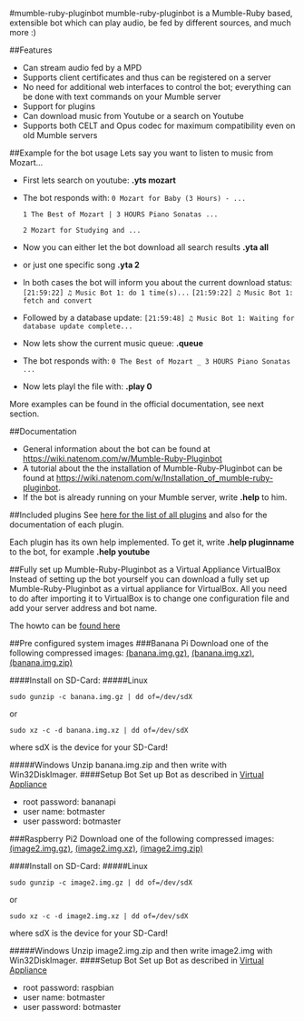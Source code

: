 #mumble-ruby-pluginbot
mumble-ruby-pluginbot is a Mumble-Ruby based, extensible bot which can play audio, be fed by different sources, and much more :)

##Features
- Can stream audio fed by a MPD
- Supports client certificates and thus can be registered on a server
- No need for additional web interfaces to control the bot; everything can be done with text commands on your Mumble server
- Support for plugins
- Can download music from Youtube or a search on Youtube
- Supports both CELT and Opus codec for maximum compatibility even on old Mumble servers

##Example for the bot usage
Lets say you want to listen to music from Mozart...

* First lets search on youtube:
    **.yts mozart**
* The bot responds with:
    ```0 Mozart for Baby (3 Hours) - ...```

    ```1 The Best of Mozart | 3 HOURS Piano Sonatas ...```
    
    ```2 Mozart for Studying and ...```
    
* Now you can either let the bot download all search results
    **.yta all**
* or just one specific song
    **.yta 2**
* In both cases the bot will inform you about the current download status:
    ```[21:59:22] ♫ Music Bot 1: do 1 time(s)...```
    ```[21:59:22] ♫ Music Bot 1: fetch and convert```
* Followed by a database update:
    ```[21:59:48] ♫ Music Bot 1: Waiting for database update complete...```
* Now lets show the current music queue:
    **.queue**
* The bot responds with:
    ```0 The Best of Mozart _ 3 HOURS Piano Sonatas ...```
* Now lets playl the file with:
    **.play 0**

More examples can be found in the official documentation, see next section.

##Documentation
* General information about the bot can be found at https://wiki.natenom.com/w/Mumble-Ruby-Pluginbot
* A tutorial about the the installation of Mumble-Ruby-Pluginbot can be found at https://wiki.natenom.com/w/Installation_of_mumble-ruby-pluginbot.
* If the bot is already running on your Mumble server, write **.help** to him.

##Included plugins
See [here for the list of all plugins](https://wiki.natenom.com/w/Category:Plugins_for_Mumble-Ruby-Pluginbot) and also for the documentation of each plugin.

Each plugin has its own help implemented. To get it, write **.help pluginname** to the bot, for example **.help youtube**

##Fully set up Mumble-Ruby-Pluginbot as a Virtual Appliance VirtualBox
Instead of setting up the bot yourself you can download a fully set up Mumble-Ruby-Pluginbot as a virtual appliance for VirtualBox. All you need to do after importing it to VirtualBox is to change one configuration file and add your server address and bot name.

The howto can be [found here](https://wiki.natenom.com/w/VirtualBox_Appliance_for_Mumble-Ruby-Pluginbot)

##Pre configured system images
###Banana Pi
Download one of the following compressed images:
[(banana.img.gz)](https://robingroppe.de/media/mumble-ruby-pluginbot/banana.img.gz), 
[(banana.img.xz)](https://robingroppe.de/media/mumble-ruby-pluginbot/banana.img.xz), 
[(banana.img.zip)](https://robingroppe.de/media/mumble-ruby-pluginbot/banana.img.zip) 

####Install on SD-Card:
#####Linux

`sudo gunzip -c banana.img.gz | dd of=/dev/sdX`

or

`sudo xz -c -d banana.img.xz | dd of=/dev/sdX`

where sdX is the device for your SD-Card!

#####Windows
Unzip banana.img.zip and then write with Win32DiskImager.
####Setup Bot
Set up Bot as described in [Virtual Appliance](https://wiki.natenom.com/w/VirtualBox_Appliance_for_Mumble-Ruby-Pluginbot)
- root password: bananapi
- user name:  botmaster
- user password: botmaster

###Raspberry Pi2
Download one of the following compressed images:
[(image2.img.gz)](https://robingroppe.de/media/mumble-ruby-pluginbot/image2.img.gz), 
[(image2.img.xz)](https://robingroppe.de/media/mumble-ruby-pluginbot/image2.img.xz), 
[(image2.img.zip)](https://robingroppe.de/media/mumble-ruby-pluginbot/image2.img.zip) 

####Install on SD-Card:
#####Linux

`sudo gunzip -c image2.img.gz | dd of=/dev/sdX`

or

`sudo xz -c -d image2.img.xz | dd of=/dev/sdX`

where sdX is the device for your SD-Card!

#####Windows
Unzip image2.img.zip and then write image2.img with Win32DiskImager.
####Setup Bot
Set up Bot as described in [Virtual Appliance](https://wiki.natenom.com/w/VirtualBox_Appliance_for_Mumble-Ruby-Pluginbot)
- root password: raspbian
- user name:  botmaster
- user password: botmaster
